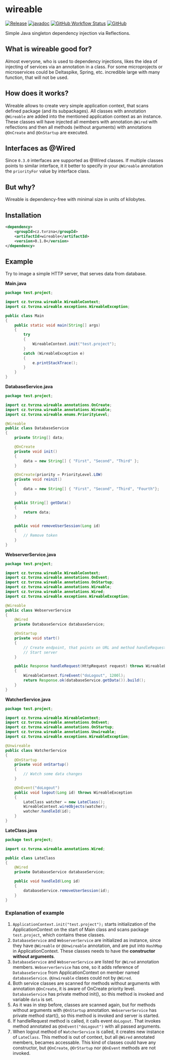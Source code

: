 # wireable
[![Release](https://img.shields.io/github/release/tvrzna/wireable.svg)](https://github.com/tvrzna/wireable/releases/latest)
[![javadoc](https://javadoc.io/badge2/cz.tvrzna/wireable/0.3.0/javadoc.svg)](https://javadoc.io/doc/cz.tvrzna/wireable/0.3.0)
[![GitHub Workflow Status](https://img.shields.io/github/workflow/status/tvrzna/wireable/Build)](https://github.com/tvrzna/wireable/actions?query=workflow:Build)
[![GitHub](https://img.shields.io/github/license/tvrzna/wireable)](https://github.com/tvrzna/wireable)

Simple Java singleton dependency injection via Reflections.

## What is wireable good for?
Almost everyone, who is used to dependency injections, likes the idea of injecting of services via an annotation in a class. For some microprojects or microservices could be Deltaspike, Spring, etc. incredible large with many function, that will not be used.

## How does it works?
Wireable allows to create very simple application context, that scans defined package (and its subpackages). All classes with annotation `@Wireable` are added into the mentioned application context as an instance. These classes will have injected all members with annotation `@Wired` with reflections and then all methods (without arguments) with annotations `@OnCreate` and `@OnStartup` are executed.

## Interfaces as @Wired
Since `0.3.0` interfaces are supported as @Wired classes. If multiple classes points to similar interface, it it better to specify in your `@Wireable` annotation the `priorityFor` value by interface class.

## But why?
Wireable is dependency-free with minimal size in units of kilobytes.

## Installation
```xml
<dependency>
    <groupId>cz.tvrzna</groupId>
    <artifactId>wireable</artifactId>
    <version>0.1.0</version>
</dependency>
```

## Example
Try to image a simple HTTP server, that serves data from database.

__Main.java__
```java
package test.project;

import cz.tvrzna.wireable.WireableContext;
import cz.tvrzna.wireable.exceptions.WireableException;

public class Main
{
	public static void main(String[] args)
	{
		try
		{
			WireableContext.init("test.project");
		}
		catch (WireableException e)
		{
			e.printStackTrace();
		}
	}
}
```

__DatabaseService.java__
```java
package test.project;

import cz.tvrzna.wireable.annotations.OnCreate;
import cz.tvrzna.wireable.annotations.Wireable;
import cz.tvrzna.wireable.enums.PriorityLevel;

@Wireable
public class DatabaseService
{
	private String[] data;

	@OnCreate
	private void init()
	{
		data = new String[]	{ "First", "Second", "Third" };
	}

	@OnCreate(priority = PriorityLevel.LOW)
	private void reinit()
	{
		data = new String[] { "First", "Second", "Third", "Fourth"};
	}

	public String[] getData()
	{
		return data;
	}

	public void removeUserSession(Long id)
	{
		// Remove token
	}
}

```

__WebserverService.java__
```java
package test.project;

import cz.tvrzna.wireable.WireableContext;
import cz.tvrzna.wireable.annotations.OnEvent;
import cz.tvrzna.wireable.annotations.OnStartup;
import cz.tvrzna.wireable.annotations.Wireable;
import cz.tvrzna.wireable.annotations.Wired;
import cz.tvrzna.wireable.exceptions.WireableException;

@Wireable
public class WebserverService
{
	@Wired
	private DatabaseService databaseService;

	@OnStartup
	private void start()
	{
		// Create endpoint, that points on URL and method handleRequest
		// Start server
	}

	public Response handleRequest(HttpRequest request) throws WireableException
	{
		WireableContext.fireEvent("doLogout", 1200l);
		return Response.ok(databaseService.getData()).build();
	}
}
```

__WatcherService.java__
```java
package test.project;

import cz.tvrzna.wireable.WireableContext;
import cz.tvrzna.wireable.annotations.OnEvent;
import cz.tvrzna.wireable.annotations.OnStartup;
import cz.tvrzna.wireable.annotations.Unwireable;
import cz.tvrzna.wireable.exceptions.WireableException;

@Unwireable
public class WatcherService
{
	@OnStartup
	private void onStartup()
	{
		// Watch some data changes
	}

	@OnEvent("doLogout")
	public void logout(Long id) throws WireableException
	{
		LateClass watcher = new LateClass();
		WireableContext.wireObjects(watcher);
		watcher.handleId(id);
	}
}
```

__LateClass.java__
```java
package test.project;

import cz.tvrzna.wireable.annotations.Wired;

public class LateClass
{
	@Wired
	private DatabaseService databaseService;

	public void handleId(Long id)
	{
		databaseService.removeUserSession(id);
	}
}

```

### Explanation of example
 1. `ApplicationContext.init("test.project");` starts initialization of the ApplicationContext on the start of Main class and scans package `test.project`, which contains these classes.
 2. `DatabaseService` and `WebserverService` are initialized as instance, since they have `@Wireable` or `@Unwireable` annotation, and are put into `HashMap` in ApplicationContext. These classes needs to have the **constructor without arguments**.
 3. `DatabaseService` and `WebserverService` are listed for `@Wired` annotation members. `WebserverService` has one, so it adds reference of `DatabaseService` from ApplicationContext on member named `databaseService`. `@Unwireable` clases could not by `@Wired`.
 4. Both service classes are scanned for methods without arguments with annotation `@OnCreate`, it is aware of OnCreate priority level. `DatabaseService` has private method init(), so this method is invoked and variable `data` is set.
 5. As it was in step before, classes are scanned again, but for methods without arguments with `@OnStartup` annotation. `WebserverService` has private method start(), so this method is invoked and server is started.
 6. If handleRequest method is called, it calls event `doLogout`. That invokes method annotated as `@OnEvent("doLogout")` with all passed arguments.
 7. When logout method of `WatcherService` is called, it creates new instance of `LateClass`. This method is out of context, but all `@Wired` annotated members, becames accessable. This kind of classes could have any constructor, but `@OnCreate`, `@OrStartup` nor `@OnEvent` methods are not invoked.
```
